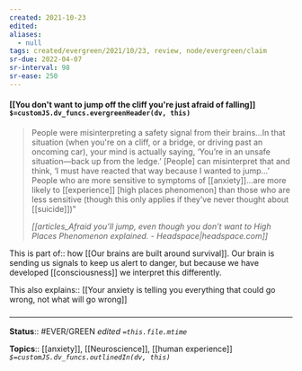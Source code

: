 ```yaml
---
created: 2021-10-23
edited: 
aliases:
  - null
tags: created/evergreen/2021/10/23, review, node/evergreen/claim
sr-due: 2022-04-07
sr-interval: 98
sr-ease: 250
---
```


#### [[You don't want to jump off the cliff you're just afraid of falling]] `$=customJS.dv_funcs.evergreenHeader(dv, this)`

> People were misinterpreting a safety signal from their brains...In that situation (when you're on a cliff, or a bridge, or driving past an oncoming car), your mind is actually saying, ‘You’re in an unsafe situation—back up from the ledge.’ [People] can misinterpret that and think, ‘I must have reacted that way because I wanted to jump...’ People who are more sensitive to symptoms of [[anxiety]]...are more likely to [[experience]] [high places phenomenon] than those who are less sensitive (though this only applies if they’ve never thought about [[suicide]])" 
> 
> <cite>[[articles_Afraid you’ll jump, even though you don’t want to High Places Phenomenon explained. - Headspace|headspace.com]]</cite>

This is
part of:: how [[Our brains are built around survival]].
Our brain is sending us signals to keep us alert to danger, but because we have developed [[consciousness]] we interpret this differently.

This also 
explains:: [[Your anxiety is telling you everything that could go wrong, not what will go wrong]]

### <hr class="footnote"/>

**Status**:: #EVER/GREEN 
*edited `=this.file.mtime`*

**Topics**:: [[anxiety]], [[Neuroscience]], [[human experience]]
*`$=customJS.dv_funcs.outlinedIn(dv, this)`*
